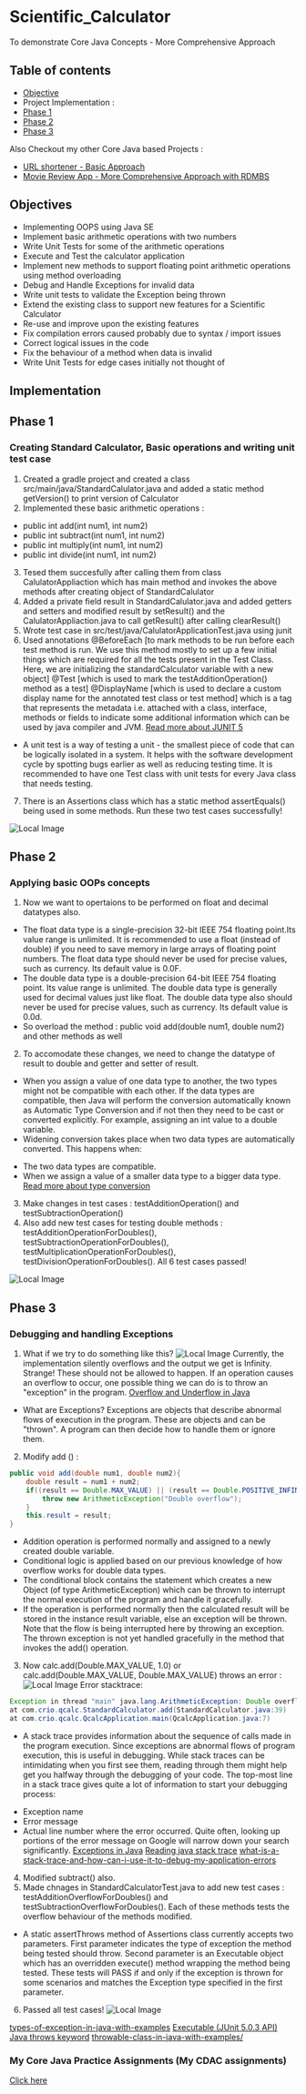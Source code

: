 # Scientific_Calculator
To demonstrate Core Java Concepts - More Comprehensive Approach 

## Table of contents
* [Objective](#objective)
* Project Implementation :
* [Phase 1](#phase-1)
* [Phase 2](#phase-2)
* [Phase 3](#phase-3)

Also Checkout my other Core Java based Projects :
* [URL shortener - Basic Approach](https://github.com/anuragmaldhure/URL_Shortener)
* [Movie Review App - More Comprehensive Approach with RDMBS](https://github.com/anuragmaldhure/Movie_Review_Hackathon)

## Objectives
* Implementing OOPS using Java SE
* Implement basic arithmetic operations with two numbers
* Write Unit Tests for some of the arithmetic operations
* Execute and Test the calculator application
* Implement new methods to support floating point arithmetic operations using method overloading
* Debug and Handle Exceptions for invalid data
* Write unit tests to validate the Exception being thrown
* Extend the existing class to support new features for a Scientific Calculator
* Re-use and improve upon the existing features
* Fix compilation errors caused probably due to syntax / import issues
* Correct logical issues in the code
* Fix the behaviour of a method when data is invalid
* Write Unit Tests for edge cases initially not thought of

## Implementation

## Phase 1 
### Creating Standard Calculator, Basic operations and writing unit test case
1. Created a gradle project and created a class src/main/java/StandardCalulator.java and added a static method getVersion() to print version of Calculator 
2. Implemented these basic arithmetic operations :
* public int add(int num1, int num2)
* public int subtract(int num1, int num2)
* public int multiply(int num1, int num2)
* public int divide(int num1, int num2)
3. Tesed them succesfully after calling them from class CalulatorAppliaction which has main method and invokes the above methods after creating object of StandardCalulator
4. Added a private field result in StandardCalulator.java and added getters and setters and modified result by setResult() and the CalulatorAppliaction.java to call getResult() after calling clearResult()
5. Wrote test case in src/test/java/CalulatorApplicationTest.java using junit 
6. Used annotations @BeforeEach [to mark methods to be run before each test method is run. We use this method mostly to set up a few initial things which are required for all the tests present in the Test Class. Here, we are initializing the standardCalculator variable with a new object] @Test [which is used to mark the testAdditionOperation() method as a test] @DisplayName [which is used to declare a custom display name for the annotated test class or test method] which is a tag that represents the metadata i.e. attached with a class, interface, methods or fields to indicate some additional information which can be used by java compiler and JVM. [Read more about JUNIT 5](https://www.baeldung.com/junit-5)
* A unit test is a way of testing a unit - the smallest piece of code that can be logically isolated in a system. It helps with the software development cycle by spotting bugs earlier as well as reducing testing time. It is recommended to have one Test class with unit tests for every Java class that needs testing.
7. There is an Assertions class which has a static method assertEquals() being used in some methods. Run these two test cases successfully!

![Local Image](./images/phase1_1.png)

## Phase 2 
### Applying basic OOPs concepts
1. Now we want to opertaions to be performed on float and decimal datatypes also. 
* The float data type is a single-precision 32-bit IEEE 754 floating point.Its value range is unlimited. It is recommended to use a float (instead of double) if you need to save memory in large arrays of floating point numbers. The float data type should never be used for precise values, such as currency. Its default value is 0.0F.
* The double data type is a double-precision 64-bit IEEE 754 floating point. Its value range is unlimited. The double data type is generally used for decimal values just like float. The double data type also should never be used for precise values, such as currency. Its default value is 0.0d.
* So overload the method : public void add(double num1, double num2) and other methods as well
2. To accomodate these changes, we need to change the datatype of result to double and getter and setter of result.
* When you assign a value of one data type to another, the two types might not be compatible with each other. If the data types are compatible, then Java will perform the conversion automatically known as Automatic Type Conversion and if not then they need to be cast or converted explicitly. For example, assigning an int value to a double variable.
* Widening conversion takes place when two data types are automatically converted. This happens when:
- The two data types are compatible.
- When we assign a value of a smaller data type to a bigger data type.
[Read more about type conversion](https://www.geeksforgeeks.org/type-conversion-java-examples/)
3. Make changes in test cases : testAdditionOperation() and testSubtractionOperation()
4. Also add new test cases for testing double methods : testAdditionOperationForDoubles(), testSubtractionOperationForDoubles(), testMultiplicationOperationForDoubles(), testDivisionOperationForDoubles(). All 6 test cases passed!

![Local Image](./images/phase2_1.png)

## Phase 3
### Debugging and handling Exceptions
1. What if we try to do something like this? 
![Local Image](./images/phase3_1.png)
Currently, the implementation silently overflows and the output we get is Infinity. Strange!
These should not be allowed to happen. If an operation causes an overflow to occur, one possible thing we can do is to throw an "exception" in the program.
[Overflow and Underflow in Java](https://www.baeldung.com/java-overflow-underflow)

* What are Exceptions? Exceptions are objects that describe abnormal flows of execution in the program. These are objects and can be "thrown". A program can then decide how to handle them or ignore them.

2. Modify add () : 
```java 
public void add(double num1, double num2){
    double result = num1 + num2;
    if((result == Double.MAX_VALUE) || (result == Double.POSITIVE_INFINITY)){
        throw new ArithmeticException("Double overflow");
    }
    this.result = result;
}
```
- Addition operation is performed normally and assigned to a newly created double variable.
- Conditional logic is applied based on our previous knowledge of how overflow works for double data types.
- The conditional block contains the statement which creates a new Object (of type ArithmeticException) which can be thrown to interrupt the normal execution of the program and handle it gracefully.
- If the operation is performed normally then the calculated result will be stored in the instance result variable, else an exception will be thrown.
Note that the flow is being interrupted here by throwing an exception. The thrown exception is not yet handled gracefully in the method that invokes the add() operation.

3. Now calc.add(Double.MAX_VALUE, 1.0) or calc.add(Double.MAX_VALUE, Double.MAX_VALUE) throws an error : 
![Local Image](./images/phase3_2.png)
Error stacktrace:
```java
Exception in thread "main" java.lang.ArithmeticException: Double overflow   
at com.crio.qcalc.StandardCalculator.add(StandardCalculator.java:39)
at com.crio.qcalc.QcalcApplication.main(QcalcApplication.java:7)  
```
* A stack trace provides information about the sequence of calls made in the program execution. Since exceptions are abnormal flows of program execution, this is useful in debugging. While stack traces can be intimidating when you first see them, reading through them might help get you halfway through the debugging of your code. The top-most line in a stack trace gives quite a lot of information to start your debugging process:
- Exception name
- Error message
- Actual line number where the error occurred.
Quite often, looking up portions of the error message on Google will narrow down your search significantly.
[Exceptions in Java](https://docs.oracle.com/javase/tutorial/essential/exceptions/definition.html)
[Reading java stack trace](https://www.twilio.com/blog/how-to-read-and-understand-a-java-stacktrace)
[what-is-a-stack-trace-and-how-can-i-use-it-to-debug-my-application-errors](https://stackoverflow.com/questions/3988788/what-is-a-stack-trace-and-how-can-i-use-it-to-debug-my-application-errors)

4. Modified subtract() also. 
5. Made chnages in StandardCalculatorTest.java to add new test cases : testAdditionOverflowForDoubles() and testSubtractionOverflowForDoubles(). Each of these methods tests the overflow behaviour of the methods modified.
* A static assertThrows method of Assertions class currently accepts two parameters. First parameter indicates the type of exception the method being tested should throw. Second parameter is an Executable object which has an overridden execute() method wrapping the method being tested. These tests will PASS if and only if the exception is thrown for some scenarios and matches the Exception type specified in the first parameter.
6. Passed all test cases!
![Local Image](./images/phase3_3.png)

[types-of-exception-in-java-with-examples](https://www.geeksforgeeks.org/types-of-exception-in-java-with-examples/)
[Executable (JUnit 5.0.3 API)](https://junit.org/junit5/docs/5.0.3/api/org/junit/jupiter/api/function/Executable.html)
[Java throws keyword](https://www.javatpoint.com/throws-keyword-and-difference-between-throw-and-throws)
[throwable-class-in-java-with-examples/](https://www.geeksforgeeks.org/throwable-class-in-java-with-examples/)




### My Core Java Practice Assignments (My CDAC assignments)
[Click here](https://github.com/D3-80316-Anurag-Maldhure/JAVA_Assignments)
